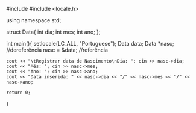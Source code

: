 #include <iostream>
#include <locale.h>

using namespace std;

struct Data{
    int dia;
    int mes;
    int ano;
};

int main(){
    setlocale(LC_ALL, "Portuguese");
    Data data;
    Data *nasc; //dereferência
    nasc = &data; //referência
    
    cout << "\tRegistrar data de Nascimento\nDia: "; cin >> nasc->dia;
    cout << "Mês: "; cin >> nasc->mes;
    cout << "Ano: "; cin >> nasc->ano;
    cout << "Data inserida: " << nasc->dia << "/" << nasc->mes << "/" << nasc->ano;
    
    return 0;
}
